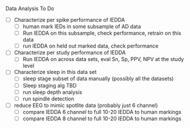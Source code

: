 Data Analysis To Do
- [ ] Characterize per spike performance of IEDDA
  - [ ] human mark IEDs in some subsample of AD data
  - [ ] Run IEDDA on this subsample, check performance, retrain on this data
  - [ ] run IEDDA on held out marked data, check performance
  
- [ ] Characterize per study performance of IEDDA
  - [ ] Run IEDDA on across data sets, eval Sn, Sp, PPV, NPV at the study level
  
- [ ] Characterize sleep in this data set
  - [ ] sleep stage subset of data manually (possibly all the datasets)
  - [ ] Sleep staging alg TBD
  - [ ] run sleep depth analysis
  - [ ] run spindle detection

- [ ] reduce EEG to mimic spotlite data (probably just 6 channel)
  - [ ] compare IEDDA 6 channel to full 10-20 IEDDA to human markings
  - [ ] compare IEDDA 8 channel to full 10-20 IEDDA to human markings
